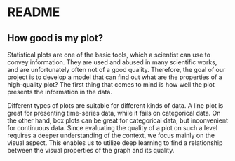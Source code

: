 # README #

## How good is my plot? ##

Statistical plots are one of the basic tools, which a scientist can use to convey information. They are used and abused in many scientific works, and are unfortunately often not of a good quality. Therefore, the goal of our project is to develop a model that can find out what are the properties of a high-quality plot? The first thing that comes to mind is how well the plot presents the information in the data. 

Different types of plots are suitable for different kinds of data. A line plot is great for presenting time-series data, while it fails on categorical data. On the other hand, box plots can be great for categorical data, but inconvenient for continuous data. Since evaluating the quality of a plot on such a level requires a deeper understanding of the context, we focus mainly on the visual aspect. This enables us to utilize deep learning to find a relationship between the visual properties of the graph and its quality.
